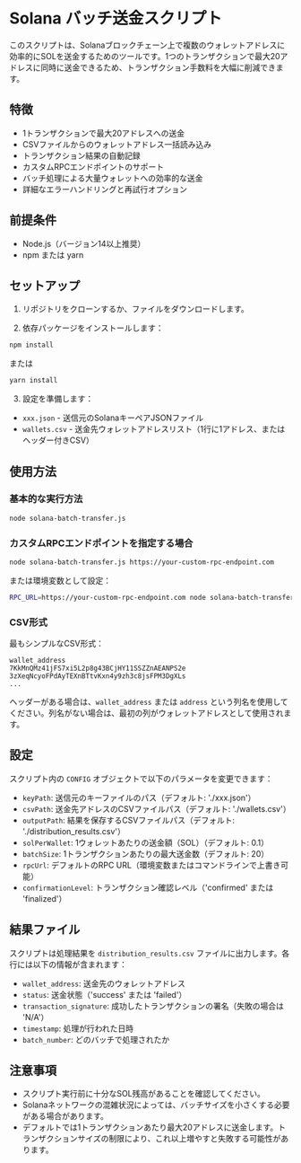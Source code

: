 # Solana バッチ送金スクリプト

このスクリプトは、Solanaブロックチェーン上で複数のウォレットアドレスに効率的にSOLを送金するためのツールです。1つのトランザクションで最大20アドレスに同時に送金できるため、トランザクション手数料を大幅に削減できます。

## 特徴

- 1トランザクションで最大20アドレスへの送金
- CSVファイルからのウォレットアドレス一括読み込み
- トランザクション結果の自動記録
- カスタムRPCエンドポイントのサポート
- バッチ処理による大量ウォレットへの効率的な送金
- 詳細なエラーハンドリングと再試行オプション

## 前提条件

- Node.js（バージョン14以上推奨）
- npm または yarn

## セットアップ

1. リポジトリをクローンするか、ファイルをダウンロードします。

2. 依存パッケージをインストールします：

```bash
npm install
```

または

```bash
yarn install
```

3. 設定を準備します：

- `xxx.json` - 送信元のSolanaキーペアJSONファイル
- `wallets.csv` - 送金先ウォレットアドレスリスト（1行に1アドレス、またはヘッダー付きCSV）

## 使用方法

### 基本的な実行方法

```bash
node solana-batch-transfer.js
```

### カスタムRPCエンドポイントを指定する場合

```bash
node solana-batch-transfer.js https://your-custom-rpc-endpoint.com
```

または環境変数として設定：

```bash
RPC_URL=https://your-custom-rpc-endpoint.com node solana-batch-transfer.js
```

### CSV形式

最もシンプルなCSV形式：

```
wallet_address
7KkMnQMz41jFS7xi5L2p8g43BCjHY11SSZZnAEANPS2e
3zXeqNcyoFPdAyTEXnBTtvKxn4y9zh3c8jsFPM3DgXLs
...
```

ヘッダーがある場合は、`wallet_address` または `address` という列名を使用してください。列名がない場合は、最初の列がウォレットアドレスとして使用されます。

## 設定

スクリプト内の `CONFIG` オブジェクトで以下のパラメータを変更できます：

- `keyPath`: 送信元のキーファイルのパス（デフォルト: './xxx.json'）
- `csvPath`: 送金先アドレスのCSVファイルパス（デフォルト: './wallets.csv'）
- `outputPath`: 結果を保存するCSVファイルパス（デフォルト: './distribution_results.csv'）
- `solPerWallet`: 1ウォレットあたりの送金額（SOL）（デフォルト: 0.1）
- `batchSize`: 1トランザクションあたりの最大送金数（デフォルト: 20）
- `rpcUrl`: デフォルトのRPC URL（環境変数またはコマンドラインで上書き可能）
- `confirmationLevel`: トランザクション確認レベル（'confirmed' または 'finalized'）

## 結果ファイル

スクリプトは処理結果を `distribution_results.csv` ファイルに出力します。各行には以下の情報が含まれます：

- `wallet_address`: 送金先のウォレットアドレス
- `status`: 送金状態（'success' または 'failed'）
- `transaction_signature`: 成功したトランザクションの署名（失敗の場合は 'N/A'）
- `timestamp`: 処理が行われた日時
- `batch_number`: どのバッチで処理されたか

## 注意事項

- スクリプト実行前に十分なSOL残高があることを確認してください。
- Solanaネットワークの混雑状況によっては、バッチサイズを小さくする必要がある場合があります。
- デフォルトでは1トランザクションあたり最大20アドレスに送金します。トランザクションサイズの制限により、これ以上増やすと失敗する可能性があります。
